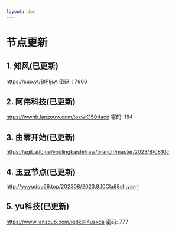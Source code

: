 ```yaml
---
layout: doc
---
```

# 节点更新

## 1. 知风(已更新)

https://suo.yt/BIPIjsA 密码：7966

## 2. 阿伟科技(已更新)

https://wwhb.lanzouw.com/ioxwK1504acd 密码: 184

## 3. 由零开始(已更新)

https://agit.ai/blue/youlingkaishi/raw/branch/master/2023/8/0810c

## 4. 玉豆节点(已更新)

http://yy.yudou66.top/202308/2023.8.10Cla68sh.yaml
  
## 5. yu科技(已更新)

https://www.lanzoub.com/iqdk614usxda 密码: 777
